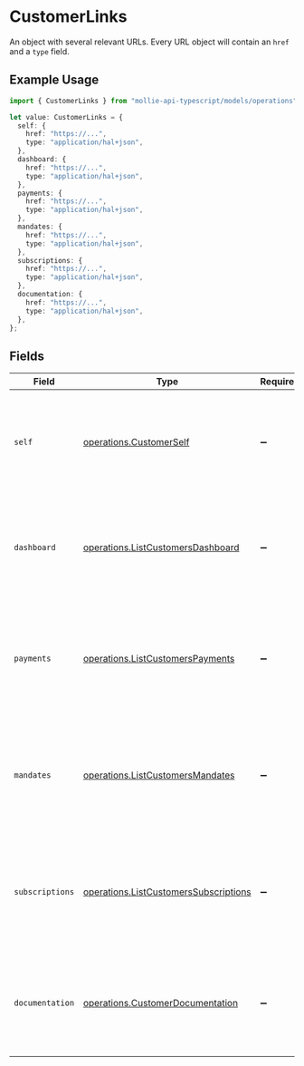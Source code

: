 # CustomerLinks

An object with several relevant URLs. Every URL object will contain an `href` and a `type` field.

## Example Usage

```typescript
import { CustomerLinks } from "mollie-api-typescript/models/operations";

let value: CustomerLinks = {
  self: {
    href: "https://...",
    type: "application/hal+json",
  },
  dashboard: {
    href: "https://...",
    type: "application/hal+json",
  },
  payments: {
    href: "https://...",
    type: "application/hal+json",
  },
  mandates: {
    href: "https://...",
    type: "application/hal+json",
  },
  subscriptions: {
    href: "https://...",
    type: "application/hal+json",
  },
  documentation: {
    href: "https://...",
    type: "application/hal+json",
  },
};
```

## Fields

| Field                                                                                                                                  | Type                                                                                                                                   | Required                                                                                                                               | Description                                                                                                                            |
| -------------------------------------------------------------------------------------------------------------------------------------- | -------------------------------------------------------------------------------------------------------------------------------------- | -------------------------------------------------------------------------------------------------------------------------------------- | -------------------------------------------------------------------------------------------------------------------------------------- |
| `self`                                                                                                                                 | [operations.CustomerSelf](../../models/operations/customerself.md)                                                                     | :heavy_minus_sign:                                                                                                                     | In v2 endpoints, URLs are commonly represented as objects with an `href` and `type` field.                                             |
| `dashboard`                                                                                                                            | [operations.ListCustomersDashboard](../../models/operations/listcustomersdashboard.md)                                                 | :heavy_minus_sign:                                                                                                                     | In v2 endpoints, URLs are commonly represented as objects with an `href` and `type` field.                                             |
| `payments`                                                                                                                             | [operations.ListCustomersPayments](../../models/operations/listcustomerspayments.md)                                                   | :heavy_minus_sign:                                                                                                                     | The API resource URL of the [payments](list-payments) linked to this customer. Omitted if no such payments exist (yet).                |
| `mandates`                                                                                                                             | [operations.ListCustomersMandates](../../models/operations/listcustomersmandates.md)                                                   | :heavy_minus_sign:                                                                                                                     | The API resource URL of the [mandates](list-mandates) linked to this customer. Omitted if no such mandates exist (yet).                |
| `subscriptions`                                                                                                                        | [operations.ListCustomersSubscriptions](../../models/operations/listcustomerssubscriptions.md)                                         | :heavy_minus_sign:                                                                                                                     | The API resource URL of the [subscriptions](list-subscriptions) linked to this customer. Omitted if no such subscriptions exist (yet). |
| `documentation`                                                                                                                        | [operations.CustomerDocumentation](../../models/operations/customerdocumentation.md)                                                   | :heavy_minus_sign:                                                                                                                     | In v2 endpoints, URLs are commonly represented as objects with an `href` and `type` field.                                             |